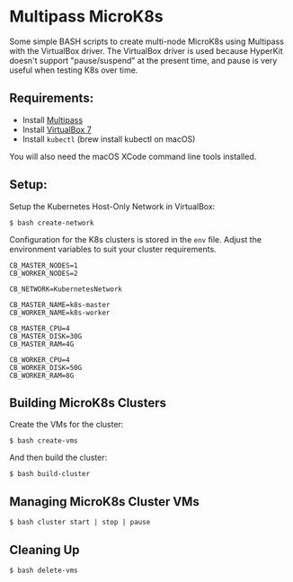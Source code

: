 Multipass MicroK8s
==================

Some simple BASH scripts to create multi-node MicroK8s using Multipass with the VirtualBox driver.  The VirtualBox driver is used because HyperKit doesn't support "pause/suspend" at the present time, and pause is very useful when testing K8s over time.

Requirements:
-------------

- Install [Multipass](https://multipass.run/install)
- Install [VirtualBox 7](https://www.virtualbox.org/)
- Install `kubectl` (brew install kubectl on macOS)

You will also need the macOS XCode command line tools installed.

Setup:
------

Setup the Kubernetes Host-Only Network in VirtualBox:

```
$ bash create-network
```

Configuration for the K8s clusters is stored in the `env` file.  Adjust the environment variables to suit your cluster requirements.

```
CB_MASTER_NODES=1
CB_WORKER_NODES=2

CB_NETWORK=KubernetesNetwork 

CB_MASTER_NAME=k8s-master
CB_WORKER_NAME=k8s-worker

CB_MASTER_CPU=4
CB_MASTER_DISK=30G
CB_MASTER_RAM=4G

CB_WORKER_CPU=4
CB_WORKER_DISK=50G
CB_WORKER_RAM=8G

```

Building MicroK8s Clusters
--------------------------

Create the VMs for the cluster:

```
$ bash create-vms
```

And then build the cluster:

```
$ bash build-cluster
```


Managing MicroK8s Cluster VMs
-----------------------------

```
$ bash cluster start | stop | pause
```

Cleaning Up
-----------

```
$ bash delete-vms
```


